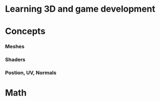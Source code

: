 # Learning 3D and game development


# Concepts

### Meshes
### Shaders
### Postion, UV, Normals


# Math